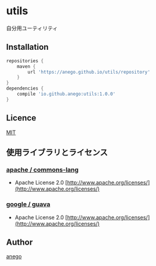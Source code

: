 # utils
自分用ユーティリティ

## Installation

```groovy
repositories {
	maven {
		url 'https://anego.github.io/utils/repository'
	}
}
dependencies {
	compile 'io.github.anego:utils:1.0.0'
}
```

## Licence

[MIT](https://github.com/tcnksm/tool/blob/master/LICENCE)

## 使用ライブラリとライセンス

### [apache / commons-lang](https://commons.apache.org/proper/commons-logging/)
* Apache License 2.0 [http://www.apache.org/licenses/](http://www.apache.org/licenses/)

### [google / guava](https://github.com/google/guava)
* Apache License 2.0 [http://www.apache.org/licenses/](http://www.apache.org/licenses/)

## Author

[anego](https://github.com/anego)
